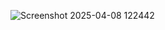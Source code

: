![Screenshot 2025-04-08 122442](https://github.com/user-attachments/assets/0dadbd80-5fdf-416b-9619-a5e2a5f06f23)
